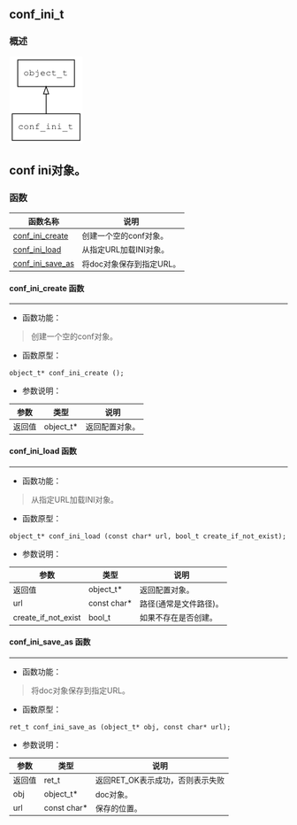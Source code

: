 ## conf\_ini\_t
### 概述
![image](images/conf_ini_t_0.png)

conf ini对象。
----------------------------------
### 函数
<p id="conf_ini_t_methods">

| 函数名称 | 说明 | 
| -------- | ------------ | 
| <a href="#conf_ini_t_conf_ini_create">conf\_ini\_create</a> | 创建一个空的conf对象。 |
| <a href="#conf_ini_t_conf_ini_load">conf\_ini\_load</a> | 从指定URL加载INI对象。 |
| <a href="#conf_ini_t_conf_ini_save_as">conf\_ini\_save\_as</a> | 将doc对象保存到指定URL。 |
#### conf\_ini\_create 函数
-----------------------

* 函数功能：

> <p id="conf_ini_t_conf_ini_create">创建一个空的conf对象。

* 函数原型：

```
object_t* conf_ini_create ();
```

* 参数说明：

| 参数 | 类型 | 说明 |
| -------- | ----- | --------- |
| 返回值 | object\_t* | 返回配置对象。 |
#### conf\_ini\_load 函数
-----------------------

* 函数功能：

> <p id="conf_ini_t_conf_ini_load">从指定URL加载INI对象。

* 函数原型：

```
object_t* conf_ini_load (const char* url, bool_t create_if_not_exist);
```

* 参数说明：

| 参数 | 类型 | 说明 |
| -------- | ----- | --------- |
| 返回值 | object\_t* | 返回配置对象。 |
| url | const char* | 路径(通常是文件路径)。 |
| create\_if\_not\_exist | bool\_t | 如果不存在是否创建。 |
#### conf\_ini\_save\_as 函数
-----------------------

* 函数功能：

> <p id="conf_ini_t_conf_ini_save_as">将doc对象保存到指定URL。

* 函数原型：

```
ret_t conf_ini_save_as (object_t* obj, const char* url);
```

* 参数说明：

| 参数 | 类型 | 说明 |
| -------- | ----- | --------- |
| 返回值 | ret\_t | 返回RET\_OK表示成功，否则表示失败 |
| obj | object\_t* | doc对象。 |
| url | const char* | 保存的位置。 |
